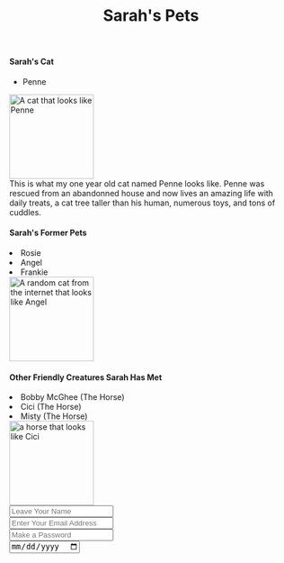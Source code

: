 <!DOCTYPE html>
<html lang="en">
<head>
  <meta charset="UTF-8">
  <link rel="stylesheet" href="CSS.css" type="text/css">
</head>
<body>
<header class="top-of-page">
  <h1>Sarah's Pets</h1>
</header>

<section class="list-of-pets">

<div id="cats">
<h4>Sarah's Cat</h4>
<ul class="List of Cats"> 
<li>Penne</li>
</ul>
<img src="https://i.pinimg.com/736x/39/02/8e/39028eb990d2b100f307fac136f420bd.jpg" alt="A cat that looks like Penne" width=150px>
<article>This is what my one year old cat named Penne looks like. Penne was rescued from an abandonned house and now lives an amazing life with daily treats, a cat tree taller than his human, numerous toys, and tons of cuddles.</article>
</div>

<div id=""></div>
  <h4>Sarah's Former Pets</h4>
  <ul
  class="list of former pets"></ul>
  <li>Rosie</li>
  <li>Angel</li>
  <li>Frankie</li>
  <div>
  
  </div>
  <img src="https://i.natgeofe.com/n/548467d8-c5f1-4551-9f58-6817a8d2c45e/NationalGeographic_2572187_16x9.jpg?w=1200" alt="A random cat from the internet that looks like Angel" width=150px>
  <div id="Other creatures>"</div>
  <h4>Other Friendly Creatures Sarah Has Met</h4>
  <li>Bobby McGhee (The Horse)</li>
  <li>Cici (The Horse)</li>
  <li>Misty (The Horse)</li>
  <img src="https://cdn.shopify.com/s/files/1/0599/5482/3264/files/Murgese.jpg?v=1739945184" alt="a horse that looks like Cici" width="150px"
  </section>

<section class="newsletter-signup">
  <input type="text" placeholder="Leave Your Name">
  <br>
  <input type="email" placeholder="Enter Your Email Address">
  <br>
  <input type="password" placeholder="Make a Password"
 </section>
<br>
<input type="date">
<br>
